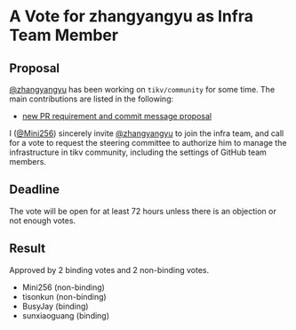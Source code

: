 # A Vote for zhangyangyu as Infra Team Member

## Proposal

[@zhangyangyu](https://github.com/zhangyangyu) has been working on `tikv/community` for some time. The main contributions are listed in the following:

- [new PR requirement and commit message proposal](https://github.com/tikv/community/pull/162)

I ([@Mini256](https://github.com/Mini256)) sincerely invite [@zhangyangyu](https://github.com/zhangyangyu) to join the infra team, and call for a vote to request the steering committee to authorize him to manage the infrastructure in tikv community, including the settings of GitHub team members.


## Deadline

The vote will be open for at least 72 hours unless there is an objection or not enough votes.

## Result

Approved by 2 binding votes and 2 non-binding votes.

* Mini256 (non-binding)
* tisonkun (non-binding)
* BusyJay (binding)
* sunxiaoguang (binding)
